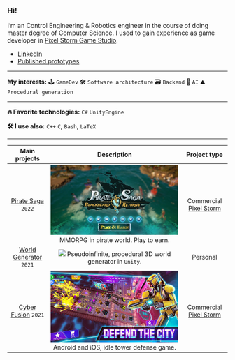 ### Hi!
I’m an Control Engineering & Robotics engineer in the course of doing master degree of Computer Science.
I used to gain experience as game developer in [Pixel Storm Game Studio](https://pixelstorm.pl/).

 * [LinkedIn](https://www.linkedin.com/in/micha%C5%82-wi%C4%99cek-8286b1206/)
 * [Published prototypes](https://michalwiecek.itch.io/)

___
**My interests:**
🕹 `GameDev`
🛠 `Software architecture`
🗃 `Backend`
🤖 `AI`
⛰ `Procedural generation`

___
**🔥 Favorite technologies:**
`C#` `UnityEngine`

**🛠 I use also:**
`C++`
`C`,
`Bash`,
`LaTeX`
  
___
| **Main projects**        | Description                                     | Project type           |
| :----------------------: | :---------------------------------------------------: | :----------------: |
| [Pirate Saga] `2022`     | ![](PirateSaga.png) MMORPG in pirate world. Play to earn.  | Commercial [Pixel Storm] |
| [World Generator] `2021` | ![](https://github.com/wiecek1873/WorldGenerator/blob/main/Docs/MainImage.png) Pseudoinfinite, procedural 3D world generator in `Unity`. | Personal|
| [Cyber Fusion] `2021`    |![](CyberFusion.png) Android and iOS, idle tower defense game. | Commercial [Pixel Storm] |

[Pixel Storm]: https://pixelstorm.pl/
[Cyber Fusion]: https://play.google.com/store/apps/details?id=com.PixelStorm.CyberPolice2&hl=pl&gl=US
[World Generator]: https://github.com/wiecek1873/WorldGenerator
[Pirate Saga]: https://www.facebook.com/PiratesSaga/videos/394644138877536
